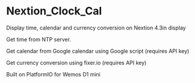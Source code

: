 # Nextion_Clock_Cal

Display time, calendar and currency conversion on Nextion 4.3in display

Get time from NTP server.

Get calendar from Google calendar using Google script (requires API key)

Get currency conversion using fixer.io (requires API key)

Built on PlatformIO for Wemos D1 mini



